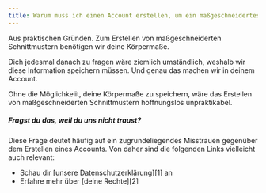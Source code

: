 ```yaml
---
title: Warum muss ich einen Account erstellen, um ein maßgeschneidertes Schnittmuster herunterladen zu können?
---
```


Aus praktischen Gründen. Zum Erstellen von maßgeschneiderten Schnittmustern benötigen wir deine Körpermaße.

Dich jedesmal danach zu fragen wäre ziemlich umständlich, weshalb wir diese Information speichern müssen. Und genau das machen wir in deinem Account.

Ohne die Möglichkeiit, deine Körpermaße zu speichern, wäre das Erstellen von maßgeschneiderten Schnittmustern hoffnungslos unpraktikabel.

<Note>

##### Fragst du das, weil du uns nicht traust?

Diese Frage deutet häufig auf ein zugrundeliegendes Misstrauen gegenüber dem Erstellen eines Accounts. Von daher sind die folgenden Links vielleicht auch relevant:

- Schau dir [unsere Datenschutzerklärung][1] an
- Erfahre mehr über [deine Rechte][2]

</Note>
